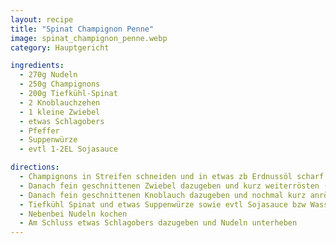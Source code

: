 ```yaml
---
layout: recipe
title: "Spinat Champignon Penne"
image: spinat_champignon_penne.webp
category: Hauptgericht

ingredients:
  - 270g Nudeln
  - 250g Champignons
  - 200g Tiefkühl-Spinat
  - 2 Knoblauchzehen
  - 1 kleine Zwiebel
  - etwas Schlagobers
  - Pfeffer
  - Suppenwürze
  - evtl 1-2EL Sojasauce

directions:
  - Champignons in Streifen schneiden und in etwas zb Erdnussöl scharf anbraten bis sie Wasser abgeben und wieder damit aufhören (sie gehen zusammen und werden leicht braun)
  - Danach fein geschnittenen Zwiebel dazugeben und kurz weiterrösten (etwas zurückdrehen)
  - Danach fein geschnittenen Knoblauch dazugeben und nochmal kurz anrösten
  - Tiefkühl Spinat und etwas Suppenwürze sowie evtl Sojasauce bzw Wasser dazugeben und zugedeckt bei mittlerer Stufe dünsten bis der Spinat sich verteilt
  - Nebenbei Nudeln kochen
  - Am Schluss etwas Schlagobers dazugeben und Nudeln unterheben
---
```


